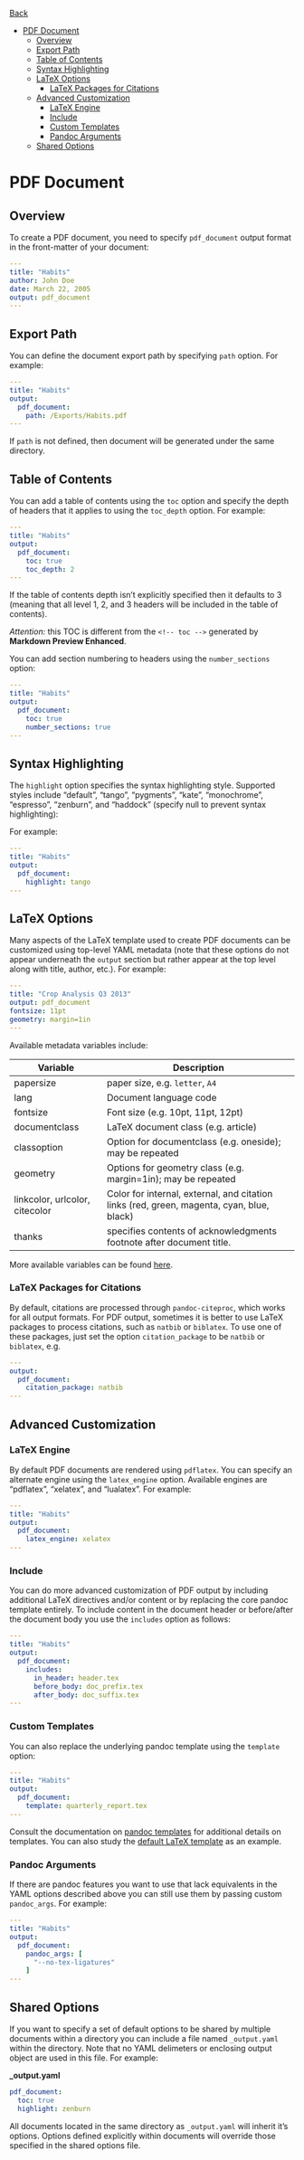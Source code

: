 [Back](/docs/pandoc.md)

<!-- toc orderedList:0 -->

* [PDF Document](#pdf-document)
	* [Overview](#overview)
	* [Export Path](#export-path)
	* [Table of Contents](#table-of-contents)
	* [Syntax Highlighting](#syntax-highlighting)
	* [LaTeX Options](#latex-options)
		* [LaTeX Packages for Citations](#latex-packages-for-citations)
	* [Advanced Customization](#advanced-customization)
		* [LaTeX Engine](#latex-engine)
		* [Include](#include)
		* [Custom Templates](#custom-templates)
		* [Pandoc Arguments](#pandoc-arguments)
	* [Shared Options](#shared-options)

<!-- tocstop -->

# PDF Document
## Overview
To create a PDF document, you need to specify `pdf_document` output format in the front-matter of your document:  
```yaml
---
title: "Habits"
author: John Doe
date: March 22, 2005
output: pdf_document
---
```
## Export Path  
You can define the document export path by specifying `path` option. For example:    

```yaml
---
title: "Habits"
output:
  pdf_document:
    path: /Exports/Habits.pdf
---
```   
If `path` is not defined, then document will be generated under the same directory.

## Table of Contents
You can add a table of contents using the `toc` option and specify the depth of headers that it applies to using the `toc_depth` option. For example:  
```yaml
---
title: "Habits"
output:
  pdf_document:
    toc: true
    toc_depth: 2
---
```
If the table of contents depth isn’t explicitly specified then it defaults to 3 (meaning that all level 1, 2, and 3 headers will be included in the table of contents).   

*Attention:* this TOC is different from the `<!-- toc -->` generated by **Markdown Preview Enhanced**.  

You can add section numbering to headers using the `number_sections` option:
```yaml
---
title: "Habits"
output:
  pdf_document:
    toc: true
    number_sections: true
---
```

## Syntax Highlighting
The `highlight` option specifies the syntax highlighting style. Supported styles include “default”, “tango”, “pygments”, “kate”, “monochrome”, “espresso”, “zenburn”, and “haddock” (specify null to prevent syntax highlighting):    

For example:  
```yaml
---
title: "Habits"
output:
  pdf_document:
    highlight: tango
---
```
## LaTeX Options
Many aspects of the LaTeX template used to create PDF documents can be customized using top-level YAML metadata (note that these options do not appear underneath the `output` section but rather appear at the top level along with title, author, etc.). For example:    
```yaml
---
title: "Crop Analysis Q3 2013"
output: pdf_document
fontsize: 11pt
geometry: margin=1in
---
```
Available metadata variables include:   

| Variable  | Description  |
|---|---|
| papersize | paper size, e.g. `letter`, `A4` |
| lang  | Document language code |
| fontsize | Font size (e.g. 10pt, 11pt, 12pt) |
| documentclass | LaTeX document class (e.g. article) |
| classoption | Option for documentclass (e.g. oneside); may be repeated |
| geometry | Options for geometry class (e.g. margin=1in); may be repeated |
| linkcolor, urlcolor, citecolor	|Color for internal, external, and citation links (red, green, magenta, cyan, blue, black) |
| thanks | specifies contents of acknowledgments footnote after document title. |  

More available variables can be found [here](http://pandoc.org/MANUAL.html#variables-for-latex).

### LaTeX Packages for Citations
By default, citations are processed through `pandoc-citeproc`, which works for all output formats. For PDF output, sometimes it is better to use LaTeX packages to process citations, such as `natbib` or `biblatex`. To use one of these packages, just set the option `citation_package` to be `natbib` or `biblatex`, e.g.  
```yaml
---
output:
  pdf_document:
    citation_package: natbib
---
```

## Advanced Customization
### LaTeX Engine  
By default PDF documents are rendered using `pdflatex`. You can specify an alternate engine using the `latex_engine` option. Available engines are “pdflatex”, “xelatex”, and “lualatex”. For example:  
```yaml
---
title: "Habits"
output:
  pdf_document:
    latex_engine: xelatex
---
```

### Include
You can do more advanced customization of PDF output by including additional LaTeX directives and/or content or by replacing the core pandoc template entirely. To include content in the document header or before/after the document body you use the `includes` option as follows:  
```yaml
---
title: "Habits"
output:
  pdf_document:
    includes:
      in_header: header.tex
      before_body: doc_prefix.tex
      after_body: doc_suffix.tex
---
```

### Custom Templates
You can also replace the underlying pandoc template using the `template` option:
```yaml
---
title: "Habits"
output:
  pdf_document:
    template: quarterly_report.tex
---
```
Consult the documentation on [pandoc templates](http://pandoc.org/README.html#templates) for additional details on templates. You can also study the [default LaTeX template](https://github.com/jgm/pandoc-templates/blob/master/default.latex) as an example.

### Pandoc Arguments   
If there are pandoc features you want to use that lack equivalents in the YAML options described above you can still use them by passing custom `pandoc_args`. For example:  
```yaml
---
title: "Habits"
output:
  pdf_document:
    pandoc_args: [
      "--no-tex-ligatures"
    ]
---
```

## Shared Options
If you want to specify a set of default options to be shared by multiple documents within a directory you can include a file named `_output.yaml` within the directory. Note that no YAML delimeters or enclosing output object are used in this file. For example:    

**_output.yaml**
```yaml
pdf_document:
  toc: true
  highlight: zenburn
```
All documents located in the same directory as `_output.yaml` will inherit it’s options. Options defined explicitly within documents will override those specified in the shared options file.
